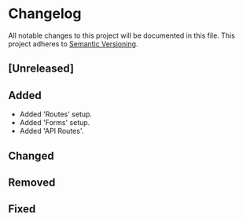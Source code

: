 # Changelog

All notable changes to this project will be documented in this file.
This project adheres to [Semantic Versioning](http://semver.org/spec/v2.0.0.html).

## [Unreleased]

## Added
- Added 'Routes' setup.
- Added 'Forms' setup.
- Added 'API Routes'.

## Changed

## Removed

## Fixed
